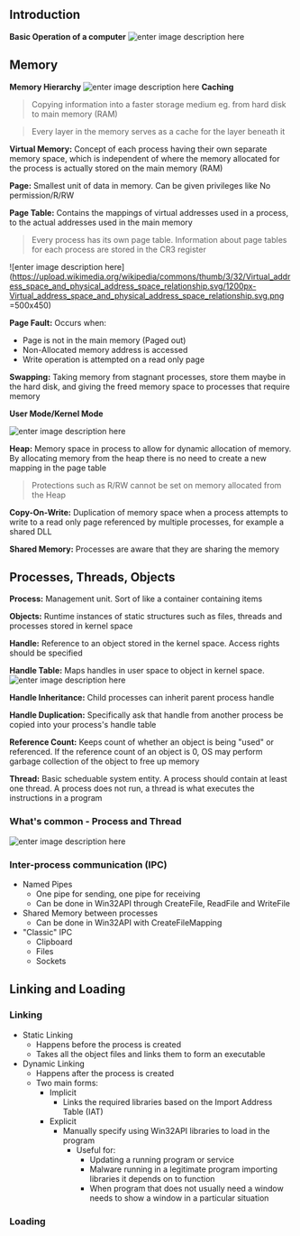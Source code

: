 

## Introduction

**Basic Operation of a computer**
![enter image description here](https://pxt.azureedge.net/blob/e644eb8aa2a44b1732aca811f598ab695b43420a/static/courses/csintro/algorithms/inputs-process-outputs.png)

## Memory
**Memory Hierarchy**
![enter image description here](https://images.computerhistory.org/revonline/images/500004956.jpg?w=400)
**Caching**
> Copying information into a faster storage medium eg. from hard disk to main memory (RAM)

> Every layer in the memory serves as a cache for the layer beneath it

**Virtual Memory:** Concept of each process having their own separate memory space, which is independent of where the memory allocated for the process is actually stored on the main memory (RAM)

**Page:** Smallest unit of data in memory. Can be given privileges like No permission/R/RW

**Page Table:** Contains the mappings of virtual addresses used in a process, to the actual addresses used in the main memory
> Every process has its own page table. Information about page tables for each process are stored in the CR3 register
> 
![enter image description here](https://upload.wikimedia.org/wikipedia/commons/thumb/3/32/Virtual_address_space_and_physical_address_space_relationship.svg/1200px-Virtual_address_space_and_physical_address_space_relationship.svg.png =500x450)

**Page Fault:** 
Occurs when:

 - Page is not in the main memory (Paged out)
 - Non-Allocated memory address is accessed
 - Write operation is attempted on a read only page

**Swapping:** Taking memory from stagnant processes, store them maybe in the hard disk, and giving the freed memory space to processes that require memory


**User Mode/Kernel Mode**

![enter image description here](https://gabrieletolomei.files.wordpress.com/2013/10/memory_layout.jpg)

**Heap:** Memory space in process to allow for dynamic allocation of memory. By allocating memory from the heap there is no need to create a new mapping in the page table
> Protections such as R/RW cannot be set on memory allocated from the Heap

**Copy-On-Write:** Duplication of memory space when a process attempts to write to a read only page referenced by multiple processes, for example a shared DLL

**Shared Memory:** Processes are aware that they are sharing the memory

## Processes, Threads, Objects
**Process:** Management unit. Sort of like a container containing items

**Objects:** Runtime instances of static structures such as files, threads and processes stored in kernel space

**Handle:** Reference to an object stored in the kernel space. Access rights should be specified

**Handle Table:** Maps handles in user space to object in kernel space. 
![enter image description here](https://qph.fs.quoracdn.net/main-qimg-0fca3f679c15b5420dc9b78088aa218a)

**Handle Inheritance:** Child processes can inherit parent process handle

**Handle Duplication:** Specifically ask that handle from another process be copied into your process's handle table

**Reference Count:** Keeps count of whether an object is being "used" or referenced. If the reference count of an object is 0, OS may perform garbage collection of the object to free up memory

**Thread:** Basic scheduable system entity. A process should contain at least one thread. A process does not run, a thread is what executes the instructions in a program

### What's common - Process and Thread

![enter image description here](https://www.cs.uic.edu/~jbell/CourseNotes/OperatingSystems/images/Chapter4/4_01_ThreadDiagram.jpg)

### Inter-process communication (IPC)
* Named Pipes
	* One pipe for sending, one pipe for receiving
	* Can be done in Win32API through CreateFile, ReadFile and WriteFile
* Shared Memory between processes
	* Can be done in Win32API with CreateFileMapping
* "Classic" IPC
	* Clipboard
	* Files
	* Sockets
	
## Linking and Loading
### Linking
* Static Linking
	* Happens before the process is created
	* Takes all the object files and links them to form an executable
* Dynamic Linking
	* Happens after the process is created
	* Two main forms:
		* Implicit
			* Links the required libraries based on the Import Address Table (IAT)
		* Explicit
			* Manually specify using Win32API libraries to load in the program
				* Useful for:
					* Updating a running program or service
					* Malware running in a legitimate program importing libraries it depends on to 		function
					* When program that does not usually need a window needs to show a window in a particular situation

### Loading
 
 
<!--stackedit_data:
eyJoaXN0b3J5IjpbMzYwMjkyMzUwLDE2MDUyMTE3NzgsMTg3ND
cyMjAxNywxMjE0MTg0MDczXX0=
-->